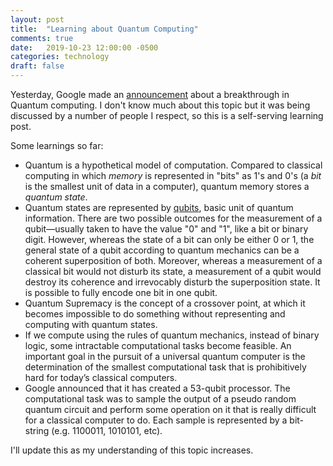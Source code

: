 ```yaml
---
layout: post
title:  "Learning about Quantum Computing"
comments: true
date:   2019-10-23 12:00:00 -0500
categories: technology
draft: false
---
```


Yesterday, Google made an [announcement](https://ai.googleblog.com/2019/10/quantum-supremacy-using-programmable.html) about a breakthrough in Quantum computing. I don't know much about this topic but it was being discussed by a number of people I respect, so this is a self-serving learning post. 

Some learnings so far:

* Quantum is a hypothetical model of computation. Compared to classical computing in which _memory_ is represented in "bits" as 1's and 0's (a _bit_ is the smallest unit of data in a computer), quantum memory stores a *quantum state*. 
* Quantum states are represented by [qubits](https://en.wikipedia.org/wiki/Qubit), basic unit of quantum information. There are two possible outcomes for the measurement of a qubit—usually taken to have the value "0" and "1", like a bit or binary digit. However, whereas the state of a bit can only be either 0 or 1, the general state of a qubit according to quantum mechanics can be a coherent superposition of both. Moreover, whereas a measurement of a classical bit would not disturb its state, a measurement of a qubit would destroy its coherence and irrevocably disturb the superposition state. It is possible to fully encode one bit in one qubit. 
* Quantum Supremacy is the concept of a crossover point, at which it becomes impossible to do something without representing and computing with quantum states. 
* If we compute using the rules of quantum mechanics, instead of binary logic, some intractable computational tasks become feasible. An important goal in the pursuit of a universal quantum computer is the determination of the smallest computational task that is prohibitively hard for today’s classical computers. 
* Google announced that it has created a 53-qubit processor. The computational task was to sample the output of a pseudo random quantum circuit and perform some operation on it that is really difficult for a classical computer to do. Each sample is represented by a bit-string (e.g. 1100011, 1010101, etc). 

I'll update this as my understanding of this topic increases.